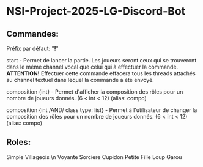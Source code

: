 # NSI-Project-2025-LG-Discord-Bot



## Commandes:

Préfix par défaut: "**!**"

start - Permet de lancer la partie. Les joueurs seront ceux qui se trouveront dans le même channel vocal que celui qui à effectuer la commande.
**ATTENTION!** Effectuer cette commande effacera tous les threads attachés au channel textuel dans lequel la commande a été envoyé.

composition {int} - Permet d'afficher la composition des rôles pour un nombre de joueurs donnés. (6 < int < 12)
(alias: compo)

composition {int /AND/ class type: list} - Permet à l'utilisateur de changer la composition des rôles pour un nombre de joueurs donnés. (6 < int < 12)
(alias: compo)


## Roles:
Simple Villageois \n
Voyante
Sorciere
Cupidon
Petite Fille
Loup Garou
